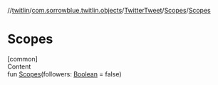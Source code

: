 //[twitlin](../../../index.md)/[com.sorrowblue.twitlin.objects](../../index.md)/[TwitterTweet](../index.md)/[Scopes](index.md)/[Scopes](-scopes.md)



# Scopes  
[common]  
Content  
fun [Scopes](-scopes.md)(followers: [Boolean](https://kotlinlang.org/api/latest/jvm/stdlib/kotlin/-boolean/index.html) = false)  



